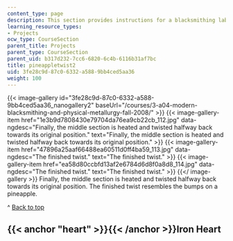 ```yaml
---
content_type: page
description: This section provides instructions for a blacksmithing lab project.
learning_resource_types:
- Projects
ocw_type: CourseSection
parent_title: Projects
parent_type: CourseSection
parent_uid: b317d232-7cc6-6820-6c4b-6116b31af7bc
title: pineappletwist2
uid: 3fe28c9d-87c0-6332-a588-9bb4ced5aa36
weight: 100
---
```

{{< image-gallery id="3fe28c9d-87c0-6332-a588-9bb4ced5aa36_nanogallery2" baseUrl="/courses/3-a04-modern-blacksmithing-and-physical-metallurgy-fall-2008/" >}}
{{< image-gallery-item href="1e3b9d7808430e79704da76ea9cb22cb_112.jpg" data-ngdesc="Finally, the middle section is heated and twisted halfway back towards its original position." text="Finally, the middle section is heated and twisted halfway back towards its original position." >}}
{{< image-gallery-item href="47896a25aaf66488ea60511d0ff4ba59_113.jpg" data-ngdesc="The finished twist." text="The finished twist." >}}
{{< image-gallery-item href="ea58d80ccbfd13af2e6784d6d8f0a8d8_114.jpg" data-ngdesc="The finished twist." text="The finished twist." >}}
{{</ image-gallery >}}
Finally, the middle section is heated and twisted halfway back towards its original position. The finished twist resembles the bumps on a pineapple.

^ [Back to top](#top)

{{< anchor "heart" >}}{{< /anchor >}}Iron Heart
-----------------------------------------------